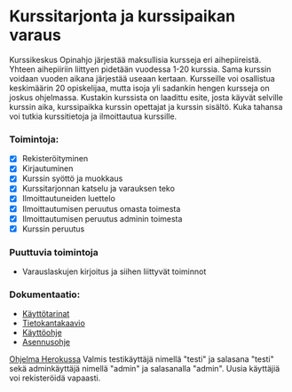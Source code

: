 # Kurssitarjonta ja kurssipaikan varaus
Kurssikeskus Opinahjo järjestää maksullisia kursseja eri aihepiireistä.
Yhteen aihepiiriin liittyen pidetään vuodessa 1-20 kurssia.
Sama kurssin voidaan vuoden aikana järjestää useaan kertaan. Kursseille 
voi osallistua keskimäärin 20 opiskelijaa, mutta isoja yli sadankin 
hengen kursseja on joskus ohjelmassa. Kustakin kurssista on laadittu 
esite, josta käyvät selville kurssin aika, kurssipaikka kurssin opettajat ja kurssin sisältö.
Kuka tahansa voi tutkia kurssitietoja ja ilmoittautua kurssille.

### Toimintoja:

- [x] Rekisteröityminen
- [x] Kirjautuminen
- [x] Kurssin syöttö ja muokkaus
- [x] Kurssitarjonnan katselu ja varauksen teko
- [x] Ilmoittautuneiden luettelo
- [x] Ilmoittautumisen peruutus omasta toimesta
- [x] Ilmoittautumisen peruutus adminin toimesta
- [x] Kurssin peruutus

### Puuttuvia toimintoja
- Varauslaskujen kirjoitus ja siihen liittyvät toiminnot

### Dokumentaatio:
* [Käyttötarinat](https://github.com/Sieluton/kurssitarjonta/blob/master/documentation/user%20stories.md)
* [Tietokantakaavio](https://github.com/Sieluton/kurssitarjonta/blob/master/documentation/tietokantakaavio.pdf)
* [Käyttöohje](https://github.com/Sieluton/kurssitarjonta/blob/master/documentation/kayttoohje.md)
* [Asennusohje](https://github.com/Sieluton/kurssitarjonta/blob/master/documentation/asennusohje.md)

[Ohjelma Herokussa](https://kurssitarjonta.herokuapp.com/)
Valmis testikäyttäjä nimellä "testi" ja salasana "testi" sekä adminkäyttäjä 
nimellä "admin" ja salasanalla "admin". Uusia käyttäjiä voi rekisteröidä vapaasti.